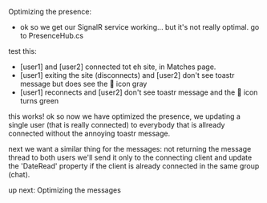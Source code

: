 Optimizing the presence:

* ok so we get our SignalR service working... but it's not really optimal.
go to PresenceHub.cs

test this:
- [user1] and [user2] connected tot eh site, in Matches page.
- [user1] exiting the site (disconnects) and [user2] don't see toastr message but does see the 👤 icon gray
- [user1] reconnects and [user2] don't see toastr message and the 👤 icon turns green

this works!
 ok so now we have optimized the presence, we updating a single user (that is really connected) to everybody that is allready connected without the annoying toastr message.

next we want a similar thing for the messages: not returning the message thread to both users we'll send it only to the connecting client and update the 'DateRead' property if the client is already connected in the same group (chat).

up next: Optimizing the messages



